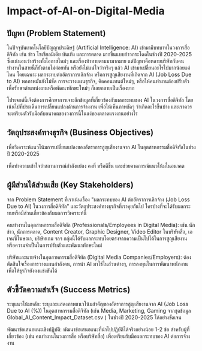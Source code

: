 # Impact-of-AI-on-Digital-Media
## ปัญหา (Problem Statement)
ในปัจจุบันเทคโนโลยีปัญญาประดิษฐ์ (Artificial Intelligence: AI) เข้ามามีบทบาทในวงการสื่อดิจิทัล เช่น ข่าว โซเชียลมิเดีย บันเทิง และการตลาด  มากขึ้นแบบก้าวกระโดดในช่วงปี 2020-2025 ซึ่งแน่นอนว่าสร้างทั้งโอกาสใหม่ๆ และเรื่องท้าทายตามมามากมาย แต่ปัญหาคือหลายบริษัทกับคนทำงานในสายนี้ก็ยังตามไม่ค่อยทัน หรือยังไม่แน่ใจว่าจริงๆ แล้ว AI เข้ามาเปลี่ยนอะไรไปมากน้อยแค่ไหน โดยเฉพาะ ผลกระทบต่ออัตราการเลิกจ้าง หรือการสูญเสียงานที่เกิดจาก AI (Job Loss Due to AI) พอภาพมันยังไม่ชัด การจะวางแผนธุรกิจ, คิดคอนเทนต์ใหม่ๆ, หรือให้คนทำงานต้องปรับตัวเพื่อรักษาตำแหน่งงานหรือพัฒนาทักษะใหม่ๆ ก็เลยกลายเป็นเรื่องยาก
    
โปรเจกต์นี้เจึงต้องการศึกษาการเจาะลึกข้อมูลที่เกี่ยวข้องกับผลกระทบของ AI ในวงการสื่อดิจิทัล โดยเน้นไปที่ประเด็นการเปลี่ยนแปลงด้านการจ้างงาน เพื่อให้เห็นภาพชัดๆ ว่าเกิดอะไรขึ้นบ้าง และเราควรจะเตรียมตัวรับมือกับอนาคตของวงการนี้ในแง่ของตลาดแรงงานอย่างไร

## วัตถุประสงค์ทางธุรกิจ (Business Objectives)
เพื่อวิเคราะห์แนวโน้มการเปลี่ยนแปลงของอัตราการสูญเสียงานจาก AI ในอุตสาหกรรมสื่อดิจิทัลในช่วงปี 2020-2025

เพื่อทำความเข้าใจว่าสถานการณ์กำลังแย่ลง คงที่ หรือดีขึ้น และช่วยคาดการณ์แนวโน้มในอนาคต

## ผู้มีส่วนได้ส่วนเสีย (Key Stakeholders)
จาก Problem Statement ที่เราเน้นเรื่อง "ผลกระทบของ AI ต่ออัตราการเลิกจ้าง (Job Loss Due to AI) ในวงการสื่อดิจิทัล" และวัตถุประสงค์ทางธุรกิจที่เราคุยกันไป ใครบ้างที่จะได้รับผลกระทบหรือมีส่วนเกี่ยวข้องกับผลการวิเคราะห์นี้

คนทำงานในอุตสาหกรรมสื่อดิจิทัล (Professionals/Employees in Digital Media): เช่น นักข่าว, นักการตลาด, Content Creator, Graphic Designer, Video Editor ในบริษัทสื่อ, เอเจนซี่โฆษณา, บริษัทเกม ฯลฯ กลุ่มนี้ได้รับผลกระทบโดยตรงจากความเป็นไปได้ในการสูญเสียงาน หรือความจำเป็นในการปรับตัวและพัฒนาทักษะใหม่

บริษัทและนายจ้างในอุตสาหกรรมสื่อดิจิทัล (Digital Media Companies/Employers): ต้องตัดสินใจเรื่องการวางแผนกำลังคน, การนำ AI มาใช้ในส่วนต่างๆ, การลงทุนในการพัฒนาพนักงาน เพื่อให้ธุรกิจยังคงแข่งขันได้

## ตัวชี้วัดความสำเร็จ (Success Metrics)
ระบุแนวโน้มหลัก:
ระบุและแสดงภาพแนวโน้มสำคัญของอัตราการสูญเสียงานจาก AI (Job Loss Due to AI (%)) ในอุตสาหกรรมสื่อดิจิทัล (เช่น Media, Marketing, Gaming จากชุดข้อมูล Global_AI_Content_Impact_Dataset.csv ) ในช่วงปี 2020-2025 ได้อย่างชัดเจน

พัฒนาข้อเสนอแนะเชิงปฏิบัติ:
พัฒนาข้อเสนอแนะที่นำไปปฏิบัติได้จริงอย่างน้อย 1-2 ข้อ สำหรับผู้ที่เกี่ยวข้อง (เช่น คนทำงานในวงการสื่อ หรือบริษัทสื่อ) เพื่อเตรียมรับมือผลกระทบของ AI ต่อการจ้างงาน

